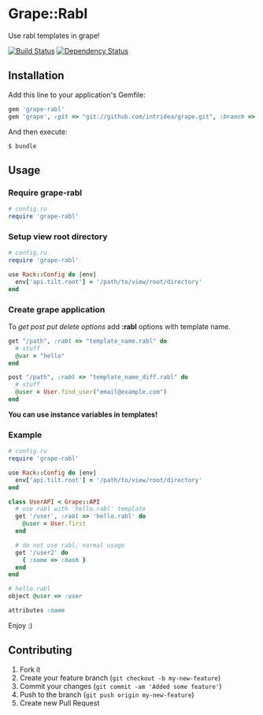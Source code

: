 # Grape::Rabl

Use rabl templates in grape!

[![Build Status](https://secure.travis-ci.org/LTe/grape-rabl.png)](http://travis-ci.org/LTe/grape-rabl) [![Dependency Status](https://gemnasium.com/LTe/grape-rabl.png)](https://gemnasium.com/LTe/grape-rabl)


## Installation

Add this line to your application's Gemfile:

```ruby
gem 'grape-rabl'
gem 'grape', :git => "git://github.com/intridea/grape.git", :branch => "frontier"
```

And then execute:

    $ bundle

## Usage

### Require grape-rabl
```ruby
# config.ru
require 'grape-rabl'
```

### Setup view root directory
```ruby
# config.ru
require 'grape-rabl'

use Rack::Config do |env|
  env['api.tilt.root'] = '/path/to/view/root/directory'
end
```

### Create grape application

To *get post put delete options* add **:rabl** options with template name.

```ruby
get "/path", :rabl => "template_name.rabl" do
  # stuff
  @var = "hello"
end

post "/path", :rabl => "template_name_diff.rabl" do
  # stuff
  @user = User.find_user("email@example.com")
end
```

**You can use instance variables in templates!**

### Example

```ruby
# config.ru
require 'grape-rabl'

use Rack::Config do |env|
  env['api.tilt.root'] = '/path/to/view/root/directory'
end

class UserAPI < Grape::API
  # use rabl with 'hello.rabl' template
  get '/user', :rabl => 'hello.rabl' do
    @user = User.first
  end

  # do not use rabl, normal usage
  get '/user2' do
    { :some => :hash }
  end
end
```

```ruby
# hello.rabl
object @user => :user

attributes :name
```

Enjoy :)

## Contributing

1. Fork it
2. Create your feature branch (`git checkout -b my-new-feature`)
3. Commit your changes (`git commit -am 'Added some feature'`)
4. Push to the branch (`git push origin my-new-feature`)
5. Create new Pull Request
